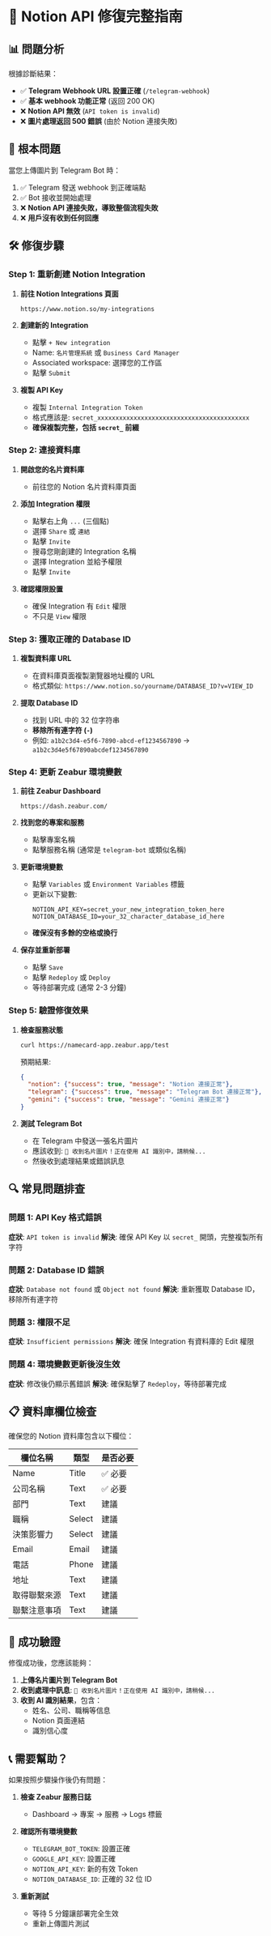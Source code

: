# 🔧 Notion API 修復完整指南

## 📊 問題分析

根據診斷結果：
- ✅ **Telegram Webhook URL 設置正確** (`/telegram-webhook`)
- ✅ **基本 webhook 功能正常** (返回 200 OK)
- ❌ **Notion API 無效** (`API token is invalid`)
- ❌ **圖片處理返回 500 錯誤** (由於 Notion 連接失敗)

## 🎯 根本問題

當您上傳圖片到 Telegram Bot 時：
1. ✅ Telegram 發送 webhook 到正確端點
2. ✅ Bot 接收並開始處理
3. ❌ **Notion API 連接失敗，導致整個流程失敗**
4. ❌ **用戶沒有收到任何回應**

## 🛠️ 修復步驟

### Step 1: 重新創建 Notion Integration

1. **前往 Notion Integrations 頁面**
   ```
   https://www.notion.so/my-integrations
   ```

2. **創建新的 Integration**
   - 點擊 `+ New integration`
   - Name: `名片管理系統` 或 `Business Card Manager`
   - Associated workspace: 選擇您的工作區
   - 點擊 `Submit`

3. **複製 API Key**
   - 複製 `Internal Integration Token`
   - 格式應該是: `secret_xxxxxxxxxxxxxxxxxxxxxxxxxxxxxxxxxxxxxxxxxx`
   - **確保複製完整，包括 `secret_` 前綴**

### Step 2: 連接資料庫

1. **開啟您的名片資料庫**
   - 前往您的 Notion 名片資料庫頁面

2. **添加 Integration 權限**
   - 點擊右上角 `...` (三個點)
   - 選擇 `Share` 或 `連結`
   - 點擊 `Invite`
   - 搜尋您剛創建的 Integration 名稱
   - 選擇 Integration 並給予權限
   - 點擊 `Invite`

3. **確認權限設置**
   - 確保 Integration 有 `Edit` 權限
   - 不只是 `View` 權限

### Step 3: 獲取正確的 Database ID

1. **複製資料庫 URL**
   - 在資料庫頁面複製瀏覽器地址欄的 URL
   - 格式類似: `https://www.notion.so/yourname/DATABASE_ID?v=VIEW_ID`

2. **提取 Database ID**
   - 找到 URL 中的 32 位字符串
   - **移除所有連字符 (`-`)**
   - 例如: `a1b2c3d4-e5f6-7890-abcd-ef1234567890` → `a1b2c3d4e5f67890abcdef1234567890`

### Step 4: 更新 Zeabur 環境變數

1. **前往 Zeabur Dashboard**
   ```
   https://dash.zeabur.com/
   ```

2. **找到您的專案和服務**
   - 點擊專案名稱
   - 點擊服務名稱 (通常是 `telegram-bot` 或類似名稱)

3. **更新環境變數**
   - 點擊 `Variables` 或 `Environment Variables` 標籤
   - 更新以下變數:
     ```
     NOTION_API_KEY=secret_your_new_integration_token_here
     NOTION_DATABASE_ID=your_32_character_database_id_here
     ```
   - **確保沒有多餘的空格或換行**

4. **保存並重新部署**
   - 點擊 `Save`
   - 點擊 `Redeploy` 或 `Deploy`
   - 等待部署完成 (通常 2-3 分鐘)

### Step 5: 驗證修復效果

1. **檢查服務狀態**
   ```bash
   curl https://namecard-app.zeabur.app/test
   ```
   
   預期結果:
   ```json
   {
     "notion": {"success": true, "message": "Notion 連接正常"},
     "telegram": {"success": true, "message": "Telegram Bot 連接正常"},
     "gemini": {"success": true, "message": "Gemini 連接正常"}
   }
   ```

2. **測試 Telegram Bot**
   - 在 Telegram 中發送一張名片圖片
   - 應該收到: `📸 收到名片圖片！正在使用 AI 識別中，請稍候...`
   - 然後收到處理結果或錯誤訊息

## 🔍 常見問題排查

### 問題 1: API Key 格式錯誤
**症狀**: `API token is invalid`
**解決**: 確保 API Key 以 `secret_` 開頭，完整複製所有字符

### 問題 2: Database ID 錯誤
**症狀**: `Database not found` 或 `Object not found`
**解決**: 重新獲取 Database ID，移除所有連字符

### 問題 3: 權限不足
**症狀**: `Insufficient permissions`
**解決**: 確保 Integration 有資料庫的 Edit 權限

### 問題 4: 環境變數更新後沒生效
**症狀**: 修改後仍顯示舊錯誤
**解決**: 確保點擊了 `Redeploy`，等待部署完成

## 📋 資料庫欄位檢查

確保您的 Notion 資料庫包含以下欄位：

| 欄位名稱 | 類型 | 是否必要 |
|---------|------|----------|
| Name | Title | ✅ 必要 |
| 公司名稱 | Text | ✅ 必要 |
| 部門 | Text | 建議 |
| 職稱 | Select | 建議 |
| 決策影響力 | Select | 建議 |
| Email | Email | 建議 |
| 電話 | Phone | 建議 |
| 地址 | Text | 建議 |
| 取得聯繫來源 | Text | 建議 |
| 聯繫注意事項 | Text | 建議 |

## 🎉 成功驗證

修復成功後，您應該能夠：

1. **上傳名片圖片到 Telegram Bot**
2. **收到處理中訊息**: `📸 收到名片圖片！正在使用 AI 識別中，請稍候...`
3. **收到 AI 識別結果**，包含：
   - 姓名、公司、職稱等信息
   - Notion 頁面連結
   - 識別信心度

## 📞 需要幫助？

如果按照步驟操作後仍有問題：

1. **檢查 Zeabur 服務日誌**
   - Dashboard → 專案 → 服務 → Logs 標籤

2. **確認所有環境變數**
   - `TELEGRAM_BOT_TOKEN`: 設置正確
   - `GOOGLE_API_KEY`: 設置正確  
   - `NOTION_API_KEY`: 新的有效 Token
   - `NOTION_DATABASE_ID`: 正確的 32 位 ID

3. **重新測試**
   - 等待 5 分鐘讓部署完全生效
   - 重新上傳圖片測試